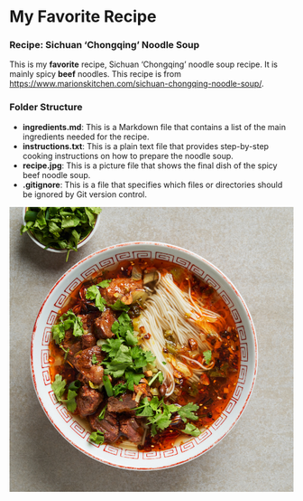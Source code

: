 # My Favorite Recipe
### Recipe: Sichuan ‘Chongqing’ Noodle Soup
This is my **favorite** recipe, Sichuan ‘Chongqing’ noodle soup recipe. It is mainly spicy **beef** noodles. This recipe is from https://www.marionskitchen.com/sichuan-chongqing-noodle-soup/.

### Folder Structure
- **ingredients.md**: This is a Markdown file that contains a list of the main ingredients needed for the recipe.
- **instructions.txt**: This is a plain text file that provides step-by-step cooking instructions on how to prepare the noodle soup.
- **recipe.jpg**: This is a picture file that shows the final dish of the spicy beef noodle soup.
- **.gitignore**: This is a file that specifies which files or directories should be ignored by Git version control.

![Sichuan ‘Chongqing’ Noodle Soup!](./recipe.jpg "Sichuan ‘Chongqing’ Noodle Soup")